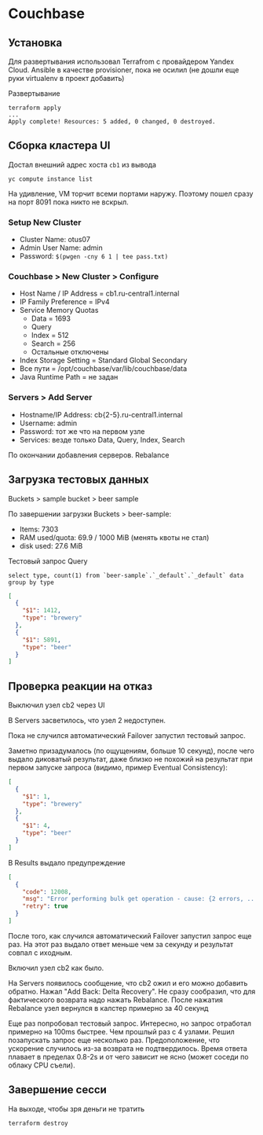 Couchbase
=========

## Установка

Для развертывания использовал Terrafrom с провайдером Yandex Cloud.
Ansible в качестве provisioner, пока не осилил (не дошли еще руки
virtualenv в проект добавить)

Развертывание
```console
terraform apply
...
Apply complete! Resources: 5 added, 0 changed, 0 destroyed.
```

## Сборка кластера UI

Достал внешний адрес хоста `cb1` из вывода
```
yc compute instance list
```

На удивление, VM торчит всеми портами наружу. Поэтому пошел сразу на порт 8091 пока никто не вскрыл.

### Setup New Cluster

 * Cluster Name: otus07
 * Admin User Name: admin
 * Password: `$(pwgen -cny 6 1 | tee pass.txt)`

### Couchbase > New Cluster > Configure

 * Host Name / IP Address = cb1.ru-central1.internal
 * IP Family Preference = IPv4
 * Service Memory Quotas
   * Data = 1693
   * Query
   * Index = 512
   * Search = 256
   * Остальные отключены
 * Index Storage Setting = Standard Global Secondary
 * Все пути = /opt/couchbase/var/lib/couchbase/data
 * Java Runtime Path = не задан

### Servers > Add Server

 * Hostname/IP Address: cb{2-5}.ru-central1.internal
 * Username: admin
 * Password: тот же что на первом узле
 * Services: везде только Data, Query, Index, Search

По окончании добавления серверов. Rebalance


## Загрузка тестовых данных

Buckets > sample bucket > beer sample

По завершении загрузки Buckets > beer-sample:
 * Items: 7303
 * RAM used/quota: 69.9 / 1000 MiB (менять квоты не стал)
 * disk used: 27.6 MiB

Тестовый запрос Query
```
select type, count(1) from `beer-sample`.`_default`.`_default` data group by type
```

```json
[
  {
    "$1": 1412,
    "type": "brewery"
  },
  {
    "$1": 5891,
    "type": "beer"
  }
]
```

## Проверка реакции на отказ

Выключил узел cb2 через UI

В Servers засветилось, что узел 2 недоступен.

Пока не случился автоматический Failover запустил тестовый запрос.

Заметно призадумалось (по ощущениям, больше 10 секунд), после чего
выдало диковатый результат, даже близко не похожий на результат
при первом запуске запроса (видимо, пример Eventual Consistency):
```json
[
  {
    "$1": 1,
    "type": "brewery"
  },
  {
    "$1": 4,
    "type": "beer"
  }
]
```

В Results выдало предупреждение
```json
[
  {
    "code": 12008,
    "msg": "Error performing bulk get operation - cause: {2 errors, ... i/o timeout}",
    "retry": true
  }
]
```

После того, как случился автоматический Failover запустил запрос еще раз.
На этот раз выдало ответ меньше чем за секунду и результат совпал с иходным.

Включил узел cb2 как было.

На Servers появилось сообщение, что cb2 ожил и его можно добавить обратно.
Нажал "Add Back: Delta Recovery". Не сразу сообразил, что для фактического
возврата надо нажать Rebalance. После нажатия Rebalance узел вернулся в
калстер примерно за 40 секунд

Еще раз попробовал тестовый запрос. Интересно, но запрос отработал примерно на
100ms быстрее. Чем прошлый раз с 4 узлами. Решил позапускать запрос еще
несколько раз. Предоположение, что ускорение случилось из-за возврата не
подтвердилось. Время ответа плавает в пределах 0.8-2s и от чего зависит не
ясно (может соседи по облаку CPU съели).


## Завершение сесси

На выходе, чтобы зря деньги не тратить
```
terraform destroy
```
